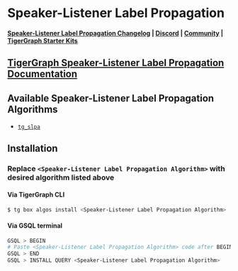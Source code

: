 
# Speaker-Listener Label Propagation

#### [Speaker-Listener Label Propagation Changelog](https://github.com/tigergraph/gsql-graph-algorithms/blob/master/algorithms/Community/speaker-listener_label_propagation/CHANGELOG.md) | [Discord](https://discord.gg/vFbmPyvJJN) | [Community](https://community.tigergraph.com) | [TigerGraph Starter Kits](https://github.com/zrougamed/TigerGraph-Starter-Kits-Parser)

## [TigerGraph Speaker-Listener Label Propagation Documentation](https://docs.tigergraph.com/graph-algorithm-library/)

## Available Speaker-Listener Label Propagation Algorithms 

* [`tg_slpa`](https://github.com/tigergraph/gsql-graph-algorithms/blob/master/algorithms/Community/speaker-listener_label_propagation/tg_slpa.gsql)

## Installation 

### Replace `<Speaker-Listener Label Propagation Algorithm>` with desired algorithm listed above 

#### Via TigerGraph CLI

```bash
$ tg box algos install <Speaker-Listener Label Propagation Algorithm>
```

#### Via GSQL terminal

```bash
GSQL > BEGIN
# Paste <Speaker-Listener Label Propagation Algorithm> code after BEGIN command
GSQL > END 
GSQL > INSTALL QUERY <Speaker-Listener Label Propagation Algorithm>
```